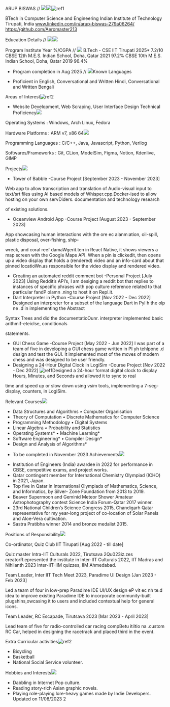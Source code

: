 ﻿ARUP BISWAS 
// ![](Aspose.Words.57796b5e-504e-4850-b9f3-59e64c92c187.001.png)![](Aspose.Words.57796b5e-504e-4850-b9f3-59e64c92c187.002.png)![ref1]

BTech in Computer Science and Engineering Indian Institute of Technology Tirupati, India www.linkedin.com/in/arup-biswas-279a06264/ https://github.com/Aeromaster213 

Education Details
// ![](Aspose.Words.57796b5e-504e-4850-b9f3-59e64c92c187.004.png)![](Aspose.Words.57796b5e-504e-4850-b9f3-59e64c92c187.005.png)

Program Institute Year %/CGPA 
// ![](Aspose.Words.57796b5e-504e-4850-b9f3-59e64c92c187.006.png)
B.Tech - CSE IIT Tirupati 2025\* 7.2/10 CBSE 12th M.E.S. Indian School, Doha, Qatar 2021 97.2% CBSE 10th M.E.S. Indian School, Doha, Qatar 2019 96.4%

* Program completion in Aug 2025
  // ![](Aspose.Words.57796b5e-504e-4850-b9f3-59e64c92c187.007.png)Known Languages
- Proficient in English, Conversational  and Written Hindi, Conversational and Written Bengali

Areas of Interest![ref2]

- Website Development, Web Scraping, User Interface Design Technical Proficiency![](Aspose.Words.57796b5e-504e-4850-b9f3-59e64c92c187.009.png)

Operating Systems : Windows, Arch Linux, Fedora

Hardware Platforms : ARM v7, x86 64![](Aspose.Words.57796b5e-504e-4850-b9f3-59e64c92c187.010.png)

Programming Languages : C/C++, Java, Javascript, Python, Verilog

Softwares/Frameworks : Git, CLion, ModelSim, Figma, Notion, Kdenlive, GIMP

Projects![](Aspose.Words.57796b5e-504e-4850-b9f3-59e64c92c187.011.png)

- Tower of Babble -Course Project [September 2023 - November 2023]

Web app to allow transcription and translation of Audio-visual input to text/srt files using AI based models of Whisper.cpp.Docker-ised to allow hosting on your own servDiders. documentation and technology research

of existing solutions.

- Oceanview Android App -Course Project [August 2023 - September 2023]

App showcasing human interactions with the ore ec alanm:ation, oil-spill, plastic disposal, over-fishing, ship-

wreck, and coral reef damaWgerit.ten in React Native, it shows viewers a map screen with the Google Maps API. When a pin is clickedit, then opens up a video display that holds a (rendered) video and an info-card about that pinned locatioWn.as responsible for the video display and rendered video.

- Creating an automated reddit comment bot -Personal Project [July 2023] Using Reddit’s API’s, I am desiging a reddit bot that replies to instances of specific phrases with pop culture reference related to that particular fandP olamn .ning to host it on Repl.it.
- Dart Interpreter in Python -Course Project [Nov 2022 - Dec 2022] Designed an interpreter for a subset of the language Dart in PyI h the olp ne .d in implementing the Abstract

Syntax Trees and did the documentatioOunr. interpreter implemented basic arithmif-eteiclse, conditionals

statements.

- GUI Chess Game -Course Project [May 2022 - Jun 2022] I was part of a team of five in developing a GUI chess game written in PI  yh tehlpone .d design and test the GUI. It implemented most of the moves of modern chess and was designed to be user friendly.
- Designing a 24-Hour Digital Clock in LogiSim -Course Project [Nov 2022 - Dec 2022] ![ref1]Designed a 24-hour format digital clock to display Hours, Minutes, and Seconds and allowed it to sync to real

time and speed up or slow down using vsim tools, implementing a 7-seg-display, counters, in LogiSim.

Relevant Courses![](Aspose.Words.57796b5e-504e-4850-b9f3-59e64c92c187.012.png)

- Data Structures and Algorithms *•* Computer Organisation
- Theory of Computation *•* Discrete Mathematics for Computer Science
- Programming Methodology *•* Digital Systems
- Linear Algebra *•* Probability and Statistics
- Operating Systems\* *•* Machine Learning\*
- Software Engineering\* *•* Compiler Design\*
- Design and Analysis of Algorithms\*
* To be completed in November 2023 Achievements![](Aspose.Words.57796b5e-504e-4850-b9f3-59e64c92c187.013.png)
- Institution of Engineers (India) awardee in 2022 for performance in CBSE, competitive exams, and project works.
- Qatar contingent member for International Chemistry Olympiad (ICHO) in 2021, Japan.
- Top five in Qatar in International Olympiads of Mathematics, Science, and Informatics, by Silver- Zone Foundation from 2013 to 2019.
- Beaver Supermoon and Geminid Meteor Shower Amateur Astrophotography contest Science India Forum-Qatar 2017 winner.
- 23rd National Children’s Science Congress 2015, Chandigarh Qatar representative for my year-long project of co-location of Solar Panels and Aloe-Vera cultivation.
- Sastra Pratibha winner 2014 and bronze medalist 2015.

Positions of Responsibility![](Aspose.Words.57796b5e-504e-4850-b9f3-59e64c92c187.014.png)

Co-ordinator, Quiz Club IIT Tirupati [Aug 2022 - till date]

Quiz master Intra-IIT Culturals 2022, Tirutsava 2Qu023iz.zes creatorR.epresented the institute in Inter-IIT Culturals 2022, IIT Madras and Nihilanth 2023 Inter-IIT-IIM quizzes, IIM Ahmedabad.

Team Leader, Inter IIT Tech Meet 2023, Paradime UI Design [Jan 2023 - Feb 2023]

Led a team of four in low-prep Paradime IDE UI/UX design eP vit ec nh te.d idea to improve existing Paradime IDE to incorporate community-built plugshins,owcasing it to users and included contextual help for general icons.

Team Leader, RC Escapade, Tirutsava 2023 [Mar 2023 - April 2023]

Lead team of five for radio-controlled car racing compBetu itiltio  na  .custom RC Car, helped in designing the racetrack and placed third in the event.

Extra Curricular activities![ref2]

- Bicycling
- Basketball
- National Social Service volunteer.

Hobbies and Interests![](Aspose.Words.57796b5e-504e-4850-b9f3-59e64c92c187.015.png)

- Dabbling in Internet Pop culture.
- Reading story-rich Asian graphic novels.
- Playing role-playing lore-heavy games made by Indie Developers.
Updated on 11/08/2023 2

[ref1]: Aspose.Words.57796b5e-504e-4850-b9f3-59e64c92c187.003.png
[ref2]: Aspose.Words.57796b5e-504e-4850-b9f3-59e64c92c187.008.png
